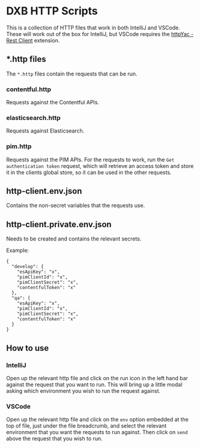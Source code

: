 # DXB HTTP Scripts

This is a collection of HTTP files that work in both IntelliJ and VSCode. These will work out of the box for IntelliJ, but VSCode requires the [httpYac - Rest Client](https://marketplace.visualstudio.com/items?itemName=anweber.vscode-httpyac) extension.

## \*.http files

The `*.http` files contain the requests that can be run.

### contentful.http

Requests against the Contentful APIs.

### elasticsearch.http

Requests against Elasticsearch.

### pim.http

Requests against the PIM APIs. For the requests to work, run the `Get authentication token` request, which will retrieve an access token and store it in the clients global store, so it can be used in the other requests.

## http-client.env.json

Contains the non-secret variables that the requests use.

## http-client.private.env.json

Needs to be created and contains the relevant secrets.

Example:

```
{
  "develop": {
    "esApiKey": "x",
    "pimClientId": "x",
    "pimClientSecret": "x",
    "contentfulToken": "x"
  },
  "qa": {
    "esApiKey": "x",
    "pimClientId": "x",
    "pimClientSecret": "x",
    "contentfulToken": "x"
  }
}

```

## How to use

### IntelliJ

Open up the relevant http file and click on the run icon in the left hand bar against the request that you want to run. This will bring up a little modal asking which environment you wish to run the request against.

### VSCode

Open up the relevant http file and click on the `env` option embedded at the top of file, just under the file breadcrumb, and select the relevant environment that you want the requests to run against. Then click on `send` above the request that you wish to run.
